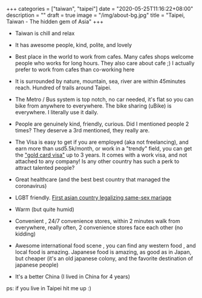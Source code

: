 +++
categories = ["taiwan", "taipei"]
date = "2020-05-25T11:16:22+08:00"
description = ""
draft = true
image = "/img/about-bg.jpg"
title = "Taipei, Taiwan - The hidden gem of Asia"
+++

- Taiwan is chill and relax

- It has awesome people, kind, polite, and lovely 

- Best place in the world to work from cafes. Many cafes shops welcome people who works for long hours. They also care about cafe ;) I actually prefer to work from cafes than co-working here

- It is surrounded by nature, mountain, sea, river are within 45minutes reach. Hundred of trails around Taipei.

- The Metro / Bus system is top notch, no car needed, it's flat so you can bike from anywhere to everywhere. The bike sharing (uBike) is everywhere. I literally use it daily.

- People are genuinely kind, friendly, curious. Did I mentioned people 2 times? They deserve a 3rd mentioned, they really are.

- The Visa is easy to get if you are employed (aka not freelancing), and earn more than usd5.5k/month, or work in a "trendy" field, you can get the ["gold card visa"](https://taiwangoldcard.com/) up to 3 years. It comes with a work visa, and not attached to any company! Is any other country has such a perk to attract talented people?

- Great healthcare (and the best best country that managed the coronavirus)

- LGBT friendly. [First asian country legalizing same-sex mariage](https://en.wikipedia.org/wiki/Same-sex_marriage_in_Taiwan)

- Warm (but quite humid)

- Convenient , 24/7 convenience stores, within 2 minutes walk from everywhere, really often, 2 convenience stores face each other (no kidding)

- Awesome international food scene , you can find any western food , and local food is amazing. Japanese food is amazing, as good as in Japan, but cheaper (it's an old japanese colony, and the favorite destination of japanese people)

- It's a better China (I lived in China for 4 years)

ps: if you live in Taipei hit me up :)